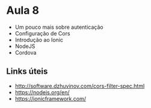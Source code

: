 # Aula 8

* Um pouco mais sobre autenticação
* Configuração de Cors
* Introdução ao Ionic 
* NodeJS
* Cordova






Links úteis
---

* http://software.dzhuvinov.com/cors-filter-spec.html
* https://nodejs.org/en/
* https://ionicframework.com/

